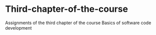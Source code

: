 # Third-chapter-of-the-course

Аssignments of the third chapter of the course Basics of software code development
